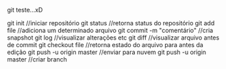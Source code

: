 git teste...xD

git init //iniciar repositório
git status //retorna status do repositório
git add file //adiciona um determinado arquivo
git commit -m "comentário" //cria snapshot
git log //visualizar alterações etc
git diff //visualizar arquivo antes de commit
git checkout file //retorna estado do arquivo para antes da edição
git push -u origin master //enviar para nuvem
git push -u origin master //criar branch